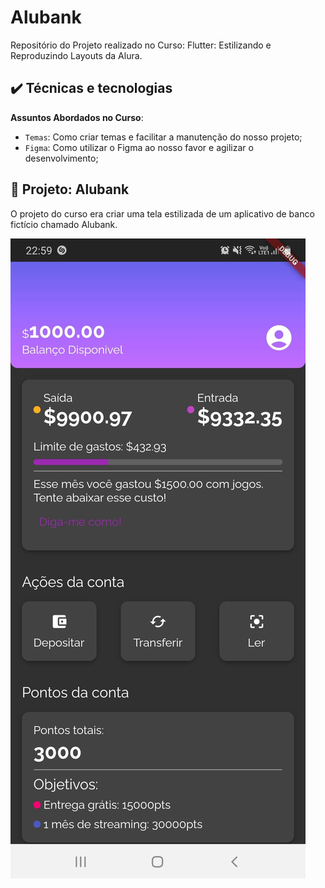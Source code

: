 # Alubank

Repositório do Projeto realizado no Curso: Flutter: Estilizando e Reproduzindo Layouts da Alura.

## ✔️ Técnicas e tecnologias

**Assuntos Abordados no Curso**:
- `Temas`: Como criar temas e facilitar a manutenção do nosso projeto;
- `Figma`: Como utilizar o Figma ao nosso favor e agilizar o desenvolvimento;


## 🔨 Projeto: Alubank

O projeto do curso era criar uma tela estilizada de um aplicativo de banco fictício chamado Alubank.

![Imagem da tela do aplicativo desenvolvida](https://github.com/sc-math/alubank/blob/main/app-test-img/Screenshot_20231005-225914.jpg)
 
